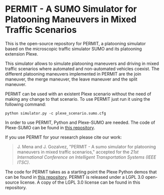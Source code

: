 PERMIT - A SUMO Simulator for Platooning Maneuvers in Mixed Traffic Scenarios
======

This is the open-source repository for PERMIT, a platooning simulator based on the microscopic traffic simulator SUMO and its platooning extension Plexe.

This simulator allows to simulate platooning maneuvers and driving in mixed traffic scenarios where automated and non-automated vehicles coexist. The different platooning maneuvers implemented in PERMIT are the join maneuver, the merge maneuver, the leave maneuver and the split maneuver.

PERMIT can be used with an existent Plexe scenario without the need of making any change to that scenario. To use PERMIT just run it using the following command:

	python simulator.py -c plexe_scenario.sumo.cfg

In order to use PERMIT, Python and Plexe-SUMO are needed. The code of Plexe-SUMO can be found in [this repository](https://github.com/michele-segata/sumo/tree/plexe-sumo-0.32.0).

If you use PERMIT for your research please cite our work:

>J. Mena and J. Gozalvez, "PERMIT - A sumo simulator for platooning maneuvers in mixed traffic scenarios," accepted for the *21st International Conference on Intelligent Transportation Systems (IEEE ITSC)*.

The code for PERMIT takes as a starting point the Plexe Python demos that can be found in [this repository](https://github.com/michele-segata/plexe-python-demo). PERMIT is released under a LGPL 3.0 open-source license. A copy of the LGPL 3.0 license can be found in this repository.
